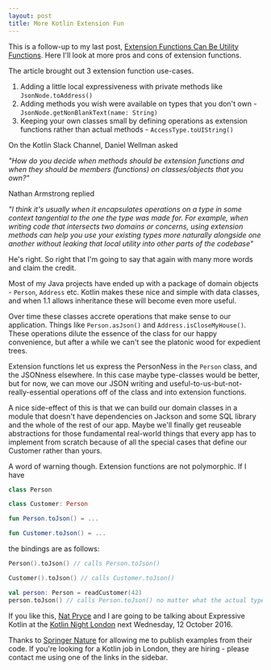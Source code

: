 ```yaml
---
layout: post
title: More Kotlin Extension Fun
---
```


This is a follow-up to my last post, [Extension Functions Can Be Utility Functions](/extension-functions-can-be-utility-functions.html). Here I'll look at more pros and cons of extension functions.

The article brought out 3 extension function use-cases.

1.  Adding a little local expressiveness with private methods like `JsonNode.toAddress()`
2.  Adding methods you wish were available on types that you don't own - `JsonNode.getNonBlankText(name: String)`
3.  Keeping your own classes small by defining operations as extension functions rather than actual methods - `AccessType.toUIString()`

On the Kotlin Slack Channel, Daniel Wellman asked

*"How do you decide when methods should be extension functions and when they should be members (functions) on classes/objects _that you own_?"*

Nathan Armstrong replied

*"I think it's usually when it encapsulates operations on a type in some context tangential to the one the type was made for.  For example, when writing code that intersects two domains or concerns, using extension methods can help you use your existing types more naturally alongside one another without leaking that local utility into other parts of the codebase"*

He's right. So right that I'm going to say that again with many more words and claim the credit.

Most of my Java projects have ended up with a package of domain objects - `Person`, `Address` etc. Kotlin makes these nice and simple with data classes, and when 1.1 allows inheritance these will become even more useful.
 
Over time these classes accrete operations that make sense to our application. Things like `Person.asJson()` and `Address.isCloseMyHouse()`. These operations dilute the essence of the class for our happy convenience, but after a while we can't see the platonic wood for expedient trees.

Extension functions let us express the PersonNess in the `Person` class, and the JSONness elsewhere. In this case maybe type-classes would be better, but for now, we can move our JSON writing and useful-to-us-but-not-really-essential operations off of the class and into extension functions.

A nice side-effect of this is that we can build our domain classes in a module that doesn't have dependencies on Jackson and some SQL library and the whole of the rest of our app. Maybe we'll finally get reuseable abstractions for those fundamental real-world things that every app has to implement from scratch because of all the special cases that define our Customer rather than yours.

A word of warning though. Extension functions are not polymorphic. If I have


```kotlin
class Person

class Customer: Person

fun Person.toJson() = ...

fun Customer.toJson() = ...
```

the bindings are as follows:

```kotlin
Person().toJson() // calls Person.toJson()

Customer().toJson() // calls Customer.toJson()

val person: Person = readCustomer(42)
person.toJson() // calls Person.toJson() no matter what the actual type of person
```

If you like this, [Nat Pryce](www.natpryce.com) and I are going to be talking about Expressive Kotlin at the [Kotlin Night London](https://info.jetbrains.com/Kotlin-Night-London.html) next Wednesday, 12 October 2016.

Thanks to [Springer Nature](http://www.springernature.com) for allowing me to publish examples from their code. If you're looking for a Kotlin job in London, they are hiring - please contact me using one of the links in the sidebar.